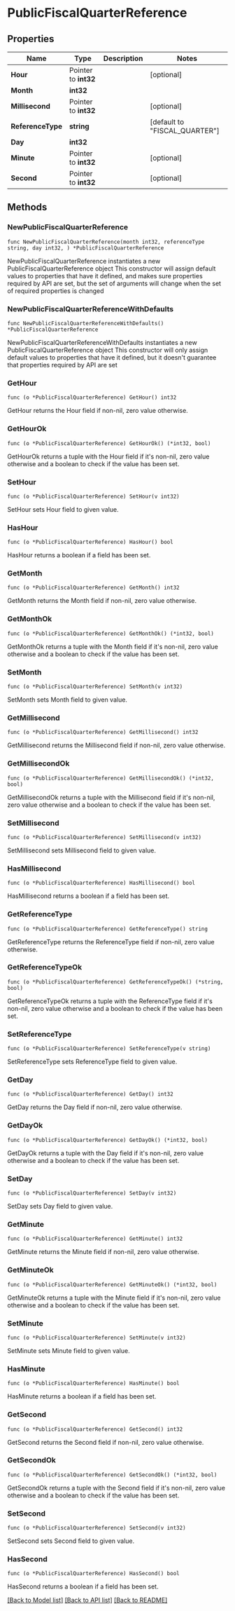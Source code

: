 # PublicFiscalQuarterReference

## Properties

Name | Type | Description | Notes
------------ | ------------- | ------------- | -------------
**Hour** | Pointer to **int32** |  | [optional] 
**Month** | **int32** |  | 
**Millisecond** | Pointer to **int32** |  | [optional] 
**ReferenceType** | **string** |  | [default to "FISCAL_QUARTER"]
**Day** | **int32** |  | 
**Minute** | Pointer to **int32** |  | [optional] 
**Second** | Pointer to **int32** |  | [optional] 

## Methods

### NewPublicFiscalQuarterReference

`func NewPublicFiscalQuarterReference(month int32, referenceType string, day int32, ) *PublicFiscalQuarterReference`

NewPublicFiscalQuarterReference instantiates a new PublicFiscalQuarterReference object
This constructor will assign default values to properties that have it defined,
and makes sure properties required by API are set, but the set of arguments
will change when the set of required properties is changed

### NewPublicFiscalQuarterReferenceWithDefaults

`func NewPublicFiscalQuarterReferenceWithDefaults() *PublicFiscalQuarterReference`

NewPublicFiscalQuarterReferenceWithDefaults instantiates a new PublicFiscalQuarterReference object
This constructor will only assign default values to properties that have it defined,
but it doesn't guarantee that properties required by API are set

### GetHour

`func (o *PublicFiscalQuarterReference) GetHour() int32`

GetHour returns the Hour field if non-nil, zero value otherwise.

### GetHourOk

`func (o *PublicFiscalQuarterReference) GetHourOk() (*int32, bool)`

GetHourOk returns a tuple with the Hour field if it's non-nil, zero value otherwise
and a boolean to check if the value has been set.

### SetHour

`func (o *PublicFiscalQuarterReference) SetHour(v int32)`

SetHour sets Hour field to given value.

### HasHour

`func (o *PublicFiscalQuarterReference) HasHour() bool`

HasHour returns a boolean if a field has been set.

### GetMonth

`func (o *PublicFiscalQuarterReference) GetMonth() int32`

GetMonth returns the Month field if non-nil, zero value otherwise.

### GetMonthOk

`func (o *PublicFiscalQuarterReference) GetMonthOk() (*int32, bool)`

GetMonthOk returns a tuple with the Month field if it's non-nil, zero value otherwise
and a boolean to check if the value has been set.

### SetMonth

`func (o *PublicFiscalQuarterReference) SetMonth(v int32)`

SetMonth sets Month field to given value.


### GetMillisecond

`func (o *PublicFiscalQuarterReference) GetMillisecond() int32`

GetMillisecond returns the Millisecond field if non-nil, zero value otherwise.

### GetMillisecondOk

`func (o *PublicFiscalQuarterReference) GetMillisecondOk() (*int32, bool)`

GetMillisecondOk returns a tuple with the Millisecond field if it's non-nil, zero value otherwise
and a boolean to check if the value has been set.

### SetMillisecond

`func (o *PublicFiscalQuarterReference) SetMillisecond(v int32)`

SetMillisecond sets Millisecond field to given value.

### HasMillisecond

`func (o *PublicFiscalQuarterReference) HasMillisecond() bool`

HasMillisecond returns a boolean if a field has been set.

### GetReferenceType

`func (o *PublicFiscalQuarterReference) GetReferenceType() string`

GetReferenceType returns the ReferenceType field if non-nil, zero value otherwise.

### GetReferenceTypeOk

`func (o *PublicFiscalQuarterReference) GetReferenceTypeOk() (*string, bool)`

GetReferenceTypeOk returns a tuple with the ReferenceType field if it's non-nil, zero value otherwise
and a boolean to check if the value has been set.

### SetReferenceType

`func (o *PublicFiscalQuarterReference) SetReferenceType(v string)`

SetReferenceType sets ReferenceType field to given value.


### GetDay

`func (o *PublicFiscalQuarterReference) GetDay() int32`

GetDay returns the Day field if non-nil, zero value otherwise.

### GetDayOk

`func (o *PublicFiscalQuarterReference) GetDayOk() (*int32, bool)`

GetDayOk returns a tuple with the Day field if it's non-nil, zero value otherwise
and a boolean to check if the value has been set.

### SetDay

`func (o *PublicFiscalQuarterReference) SetDay(v int32)`

SetDay sets Day field to given value.


### GetMinute

`func (o *PublicFiscalQuarterReference) GetMinute() int32`

GetMinute returns the Minute field if non-nil, zero value otherwise.

### GetMinuteOk

`func (o *PublicFiscalQuarterReference) GetMinuteOk() (*int32, bool)`

GetMinuteOk returns a tuple with the Minute field if it's non-nil, zero value otherwise
and a boolean to check if the value has been set.

### SetMinute

`func (o *PublicFiscalQuarterReference) SetMinute(v int32)`

SetMinute sets Minute field to given value.

### HasMinute

`func (o *PublicFiscalQuarterReference) HasMinute() bool`

HasMinute returns a boolean if a field has been set.

### GetSecond

`func (o *PublicFiscalQuarterReference) GetSecond() int32`

GetSecond returns the Second field if non-nil, zero value otherwise.

### GetSecondOk

`func (o *PublicFiscalQuarterReference) GetSecondOk() (*int32, bool)`

GetSecondOk returns a tuple with the Second field if it's non-nil, zero value otherwise
and a boolean to check if the value has been set.

### SetSecond

`func (o *PublicFiscalQuarterReference) SetSecond(v int32)`

SetSecond sets Second field to given value.

### HasSecond

`func (o *PublicFiscalQuarterReference) HasSecond() bool`

HasSecond returns a boolean if a field has been set.


[[Back to Model list]](../README.md#documentation-for-models) [[Back to API list]](../README.md#documentation-for-api-endpoints) [[Back to README]](../README.md)


